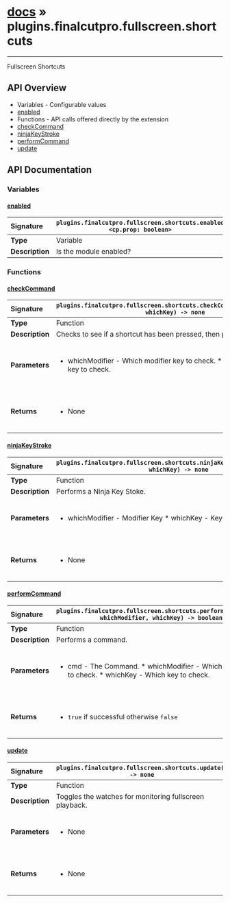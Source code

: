 # [docs](index.md) » plugins.finalcutpro.fullscreen.shortcuts
---

Fullscreen Shortcuts

## API Overview
* Variables - Configurable values
 * [enabled](#enabled)
* Functions - API calls offered directly by the extension
 * [checkCommand](#checkcommand)
 * [ninjaKeyStroke](#ninjakeystroke)
 * [performCommand](#performcommand)
 * [update](#update)

## API Documentation

### Variables

#### [enabled](#enabled)
| <span style="float: left;">**Signature**</span> | <span style="float: left;">`plugins.finalcutpro.fullscreen.shortcuts.enabled <cp.prop: boolean>` </span>                                                          |
| -----------------------------------------------------|---------------------------------------------------------------------------------------------------------|
| **Type**                                             | Variable                                                                                         |
| **Description**                                      | Is the module enabled?                                                                                         |

### Functions

#### [checkCommand](#checkcommand)
| <span style="float: left;">**Signature**</span> | <span style="float: left;">`plugins.finalcutpro.fullscreen.shortcuts.checkCommand(whichModifier, whichKey) -> none` </span>                                                          |
| -----------------------------------------------------|---------------------------------------------------------------------------------------------------------|
| **Type**                                             | Function                                                                                         |
| **Description**                                      | Checks to see if a shortcut has been pressed, then processes.                                                                                         |
| **Parameters**                                       | <ul><br /><li>whichModifier - Which modifier key to check. * whichKey - Which key to check.</li><br /></ul>                                        |
| **Returns**                                          | <ul><br /><li>None</li><br /></ul>                                           |

#### [ninjaKeyStroke](#ninjakeystroke)
| <span style="float: left;">**Signature**</span> | <span style="float: left;">`plugins.finalcutpro.fullscreen.shortcuts.ninjaKeyStroke(whichModifier, whichKey) -> none` </span>                                                          |
| -----------------------------------------------------|---------------------------------------------------------------------------------------------------------|
| **Type**                                             | Function                                                                                         |
| **Description**                                      | Performs a Ninja Key Stoke.                                                                                         |
| **Parameters**                                       | <ul><br /><li>whichModifier - Modifier Key * whichKey - Key</li><br /></ul>                                        |
| **Returns**                                          | <ul><br /><li>None</li><br /></ul>                                           |

#### [performCommand](#performcommand)
| <span style="float: left;">**Signature**</span> | <span style="float: left;">`plugins.finalcutpro.fullscreen.shortcuts.performCommand(cmd, whichModifier, whichKey) -> boolean` </span>                                                          |
| -----------------------------------------------------|---------------------------------------------------------------------------------------------------------|
| **Type**                                             | Function                                                                                         |
| **Description**                                      | Performs a command.                                                                                         |
| **Parameters**                                       | <ul><br /><li>cmd - The Command. * whichModifier - Which modifier key to check. * whichKey - Which key to check.</li><br /></ul>                                        |
| **Returns**                                          | <ul><br /><li><code>true</code> if successful otherwise <code>false</code></li><br /></ul>                                           |

#### [update](#update)
| <span style="float: left;">**Signature**</span> | <span style="float: left;">`plugins.finalcutpro.fullscreen.shortcuts.update() -> none` </span>                                                          |
| -----------------------------------------------------|---------------------------------------------------------------------------------------------------------|
| **Type**                                             | Function                                                                                         |
| **Description**                                      | Toggles the watches for monitoring fullscreen playback.                                                                                         |
| **Parameters**                                       | <ul><br /><li>None</li><br /></ul>                                        |
| **Returns**                                          | <ul><br /><li>None</li><br /></ul>                                           |

